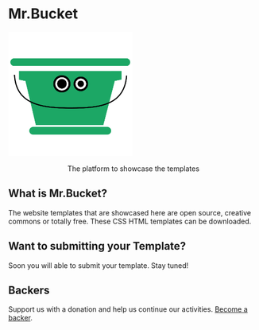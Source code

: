 <p align="center">
	<h1>Mr.Bucket</h1>
  <a href="https://mr-bucket.github.io">
    <img height="250" width="250" src="https://github.com/mr-bucket/mr-bucket.github.io/blob/master/images/mrbucket.png">
  </a>
  <p align="center">The platform to showcase the templates</p>
</p>

## What is Mr.Bucket?

The website templates that are showcased here are open source, creative commons or totally free. These CSS HTML templates can be downloaded.

## Want to submitting your Template?

Soon you will able to submit your template. Stay tuned!

## Backers

Support us with a donation and help us continue our activities. [Become a backer](https://www.instamojo.com/@codecarrot).